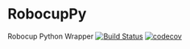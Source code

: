# RobocupPy
Robocup Python Wrapper
[![Build Status](https://travis-ci.org/SD-Group-17/RobocupPy.svg?branch=Core)](https://travis-ci.org/SD-Group-17/RobocupPy) [![codecov](https://codecov.io/gh/SD-Group-17/RobocupPy/branch/master/graph/Core.svg)](https://codecov.io/gh/SD-Group-17/RobocupPy)


